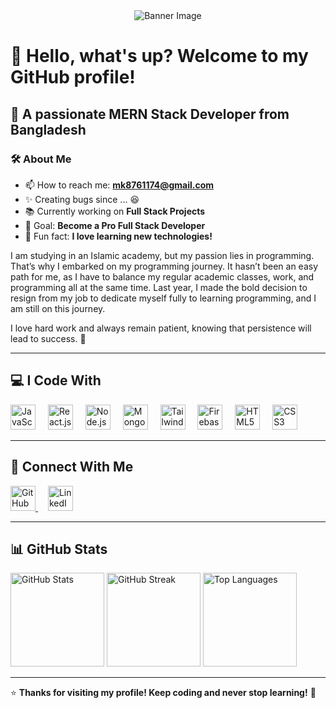 <div align="center">
  <img src="https://i.ibb.co/xfKXZRP/Screenshot-2025-01-24-102654.png" alt="Banner Image" />
</div>

# 👋 Hello, what's up? Welcome to my GitHub profile!

## 🚀 A passionate MERN Stack Developer from Bangladesh

### 🛠️ About Me

- 📫 How to reach me: **mk8761174@gmail.com**
- ✨ Creating bugs since ... 😆
- 📚 Currently working on **Full Stack Projects**
- 🎯 Goal: **Become a Pro Full Stack Developer**
- 🎲 Fun fact: **I love learning new technologies!**

I am studying in an Islamic academy, but my passion lies in programming. That’s why I embarked on my programming journey. It hasn’t been an easy path for me, as I have to balance my regular academic classes, work, and programming all at the same time. Last year, I made the bold decision to resign from my job to dedicate myself fully to learning programming, and I am still on this journey.

I love hard work and always remain patient, knowing that persistence will lead to success. 💪

---

## 💻 I Code With

<div align="left">
  <img src="https://cdn.jsdelivr.net/gh/devicons/devicon/icons/javascript/javascript-original.svg" height="40" alt="JavaScript" />
  <img width="12" />
  <img src="https://cdn.jsdelivr.net/gh/devicons/devicon/icons/react/react-original.svg" height="40" alt="React.js" />
  <img width="12" />
  <img src="https://cdn.jsdelivr.net/gh/devicons/devicon/icons/nodejs/nodejs-original.svg" height="40" alt="Node.js" />
  <img width="12" />
  <img src="https://cdn.jsdelivr.net/gh/devicons/devicon/icons/mongodb/mongodb-original.svg" height="40" alt="MongoDB" />
  <img width="12" />
  <img src="https://upload.wikimedia.org/wikipedia/commons/d/d5/Tailwind_CSS_Logo.svg" height="40" alt="Tailwind CSS" />
  <img width="12" />
  <img src="https://cdn.jsdelivr.net/gh/devicons/devicon/icons/firebase/firebase-plain.svg" height="40" alt="Firebase" />
  <img width="12" />
  <img src="https://cdn.jsdelivr.net/gh/devicons/devicon/icons/html5/html5-original.svg" height="40" alt="HTML5" />
  <img width="12" />
  <img src="https://cdn.jsdelivr.net/gh/devicons/devicon/icons/css3/css3-original.svg" height="40" alt="CSS3" />
</div>

---

## 🔗 Connect With Me

<div align="left">
  <a href="https://github.com/md-munna-khan" target="_blank">
    <img src="https://cdn.jsdelivr.net/gh/devicons/devicon/icons/github/github-original.svg" width="40" height="40" alt="GitHub" />
  </a>
  <img width="12" />
  <a href="https://www.linkedin.com/in/munna-mia-9b43422b9" target="_blank">
    <img src="https://raw.githubusercontent.com/maurodesouza/profile-readme-generator/master/src/assets/icons/social/linkedin/default.svg" width="40" height="40" alt="LinkedIn" />
  </a>
</div>

---

## 📊 GitHub Stats

<div align="left">
  <img src="https://github-readme-stats.vercel.app/api?username=md-munna-khan&show_icons=true&theme=radical" height="150" alt="GitHub Stats" />
  <img src="https://github-readme-streak-stats.herokuapp.com/?user=md-munna-khan&theme=radical" height="150" alt="GitHub Streak" />
  <img src="https://github-readme-stats.vercel.app/api/top-langs/?username=md-munna-khan&layout=compact&theme=radical" height="150" alt="Top Languages" />
</div>

---

⭐ **Thanks for visiting my profile! Keep coding and never stop learning!** 🚀
